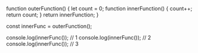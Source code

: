 function outerFunction() {
    let count = 0;
    function innerFunction() {
        count++;
        return count;
    }
    return innerFunction;
}

const innerFunc = outerFunction();

console.log(innerFunc()); // 1
console.log(innerFunc()); // 2
console.log(innerFunc()); // 3
